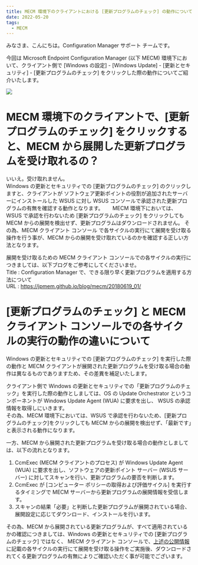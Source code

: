 ```yaml
---
title: MECM 環境下のクライアントにおける [更新プログラムのチェック] の動作について
date: 2022-05-20
tags:
  - MECM
---
```


みなさま、こんにちは。Configuration Manager サポート チームです。

今回は Microsoft Endpoint Configuration Manager (以下 MECM) 環境下において、クライアント側で [Windows の設定] - [Windows Update] - [更新とセキュリティ] - [更新プログラムのチェック] をクリックした際の動作についてご紹介いたします。

![](./20220518_01/1.png)

# MECM 環境下のクライアントで、[更新プログラムのチェック] をクリックすると、MECM から展開した更新プログラムを受け取れるの？

いいえ。受け取れません。  
Windows の更新とセキュリティでの [更新プログラムのチェック] のクリックしますと、クライアントが ソフトウェア更新ポイントの役割が追加されたサーバーにインストールした WSUS に対し WSUS コンソールで承認された更新プログラムの有無を確認する動作となります。　　
MECM 環境下においては、WSUS で承認を行わないため [更新プログラムのチェック] をクリックしても MECM からの展開を検出せず、更新プログラムはダウンロードされません。
その為、MECM クライアント コンソール で各サイクルの実行にて展開を受け取る操作を行う事が、MECM からの展開を受け取れているのかを確認する正しい方法となります。

展開を受け取るための MECM クライアント コンソールでの各サイクルの実行につきましては、以下ブログをご参考にしてくださいませ。  
Title : Configuration Manager で、できる限り早く更新プログラムを適用する方法について  
URL : https://jpmem.github.io/blog/mecm/20180619_01/

# [更新プログラムのチェック] と MECM クライアント コンソールでの各サイクルの実行の動作の違いについて

Windows の更新とセキュリティでの [更新プログラムのチェック] を実行した際の動作と MECM クライアントが展開された更新プログラムを受け取る場合の動作は異なるものでありますため、その差異を補足いたします。

クライアント側で Windows の更新とセキュリティでの「更新プログラムのチェック」を実行した際の動作としましては、OS の Update Orchestrator というコンポーネントが Windows Update Agent (WUA) に要求を出し、 WSUS の承認情報を取得しにいきます。  
その為、MECM 環境下においては、WSUS で承認を行わないため、[更新プログラムのチェック]をクリックしても MECM からの展開を検出せず、「最新です」と表示される動作になります。

一方、MECM から展開された更新プログラムを受け取る場合の動作としましては、以下の流れとなります。

1. CcmExec (MECM クライアントのプロセス) が Windows Update Agent (WUA) に要求を出し、ソフトウェアの更新ポイント サーバー (WSUS サーバー) に対してスキャンを行い、更新プログラムの要否を判断します。
2. CcmExec が [コンピューター ポリシーの取得および評価サイクル] を実行するタイミングで MECM サーバーから更新プログラムの展開情報を受信します。
3. スキャンの結果「必要」と判断した更新プログラムが展開されている場合、展開設定に応じてダウンロード、インストールを行います。

その為、MECM から展開されている更新プログラムが、すべて適用されているかの確認につきましては、Windows の更新とセキュリティでの [更新プログラムのチェック] ではなく、 MECM クライアント コンソールで、[上述の公開情報](https://jpmem.github.io/blog/mecm/20180619_01/)に記載の各サイクルの実行にて展開を受け取る操作をご実施後、ダウンロードされてくる更新プログラムの有無によりご確認いただく事が可能でございます。
